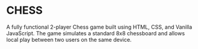 # CHESS
A fully functional 2-player Chess game built using HTML, CSS, and Vanilla JavaScript. The game simulates a standard 8x8 chessboard and allows local play between two users on the same device.
